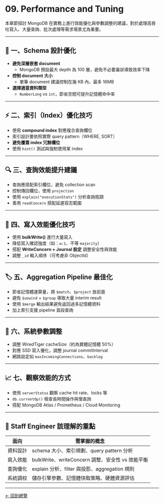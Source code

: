 # 09. Performance and Tuning

本章節探討 MongoDB 在實務上進行效能優化與參數調整的建議，對於處理高吞吐寫入、大量查詢、批次處理等需求場景尤為重要。

---

## 🧠 一、Schema 設計優化

- **避免深層嵌套 document**
  - MongoDB 預設最大 depth 為 100 層，避免不必要巢狀導致效率下降
- **控制 document 大小**
  - 單筆 document 建議控制在幾 KB 內，最多 16MB
- **選擇適當資料類型**
  - `NumberLong` vs `int`，節省空間可提升記憶體命中率

---

## ⚡ 二、索引（Index）優化技巧

- 使用 **compound index** 對應複合查詢欄位
- 索引設計要依照實際 query pattern（WHERE, SORT）
- **避免覆蓋 index 冗餘欄位**
- 使用 `hint()` 測試與強制使用某 index

---

## 🔍 三、查詢效能提升建議

- 查詢應搭配索引欄位，避免 collection scan
- 控制傳回欄位，使用 `projection`
- 使用 `explain("executionStats")` 分析查詢瓶頸
- 善用 `readConcern` 搭配延遲容忍範圍

---

## 🧵 四、寫入效能優化技巧

- 使用 **bulkWrite()** 進行大量寫入
- 降低寫入確認強度（如：`w:1`、不等 `majority`）
- 搭配 **WriteConcern + Journal 設定** 調整安全性與效能
- 調整 `_id` 輸入順序（可考慮非 ObjectId）

---

## 🏷 五、Aggregation Pipeline 最佳化

- 節省記憶體運算量，將 `$match`、`$project` 放前面
- 避免 `$unwind` + `$group` 導致大量 interim result
- 使用 `$merge` 輸出結果避免返回過多記憶體資料
- 加上索引支援 pipeline 首段查詢

---

## 🔧 六、系統參數調整

- 調整 WiredTiger cacheSize（約為實體記憶體 50%）
- 對應 SSD 寫入優化，調整 journal commitInterval
- 網路設定如 `maxIncomingConnections`、`backlog`

---

## 📈 七、觀察效能的方式

- 使用 `serverStatus` 觀察 cache hit rate、locks 等
- `db.currentOp()` 檢查長時間操作與慢查詢
- 搭配 MongoDB Atlas / Prometheus / Cloud Monitoring

---

## 🧠 Staff Engineer 該理解的重點

| 面向           | 需掌握的概念                                       |
|----------------|----------------------------------------------------|
| 資料設計       | schema 大小、索引規劃、query pattern 分析         |
| 寫入效能       | bulkWrite、writeConcern 調整、安全性 vs 效能平衡 |
| 查詢優化       | explain 分析、filter 與投影、aggregation 規則     |
| 系統調校       | 儲存引擎參數、記憶體快取策略、硬體資源評估         |

---

[← 回到總覽](../Mongo_Summary.md)